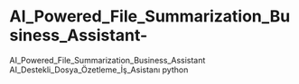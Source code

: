 # AI_Powered_File_Summarization_Business_Assistant-
AI_Powered_File_Summarization_Business_Assistant AI_Destekli_Dosya_Özetleme_İş_Asistanı python 
